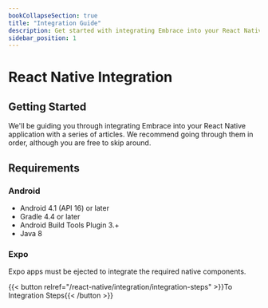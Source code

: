 ```yaml
---
bookCollapseSection: true
title: "Integration Guide"
description: Get started with integrating Embrace into your React Native application
sidebar_position: 1
---
```


# React Native Integration

## Getting Started

We'll be guiding you through integrating Embrace into your React Native application
with a series of articles. We recommend going through them in order, although
you are free to skip around. 

## Requirements

### Android

* Android 4.1 (API 16) or later
* Gradle 4.4 or later
* Android Build Tools Plugin 3.+
* Java 8

### Expo

Expo apps must be ejected to integrate the required native components.


{{< button relref="/react-native/integration/integration-steps" >}}To Integration Steps{{< /button >}}
